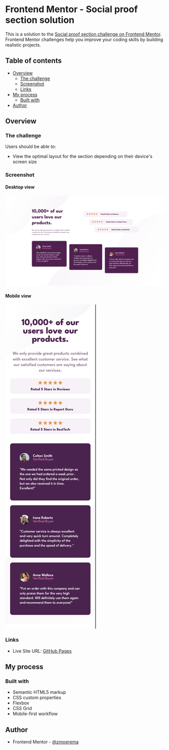 # Frontend Mentor - Social proof section solution

This is a solution to the [Social proof section challenge on Frontend Mentor](https://www.frontendmentor.io/challenges/social-proof-section-6e0qTv_bA). Frontend Mentor challenges help you improve your coding skills by building realistic projects.  

## Table of contents

- [Overview](#overview)
  - [The challenge](#the-challenge)
  - [Screenshot](#screenshot)
  - [Links](#links)
- [My process](#my-process)
  - [Built with](#built-with)
- [Author](#author)

## Overview

### The challenge

Users should be able to:

- View the optimal layout for the section depending on their device's screen size

### Screenshot

#### Desktop view

![screenshot-desktop](./screenshots/screenshot-desktop.png)

#### Mobile view

![screenshot-mobile](./screenshots/screenshot-mobile.png)

### Links

<!-- - Solution URL: [Frontend Mentor](https://your-solution-url.com) -->
- Live Site URL: [GitHub Pages](https://zmoerema.github.io/frontend-mentor-social-proof-section/)

## My process

### Built with

- Semantic HTML5 markup
- CSS custom properties
- Flexbox
- CSS Grid
- Mobile-first workflow

## Author

- Frontend Mentor - [@zmoerema](https://www.frontendmentor.io/profile/zmoerema)
